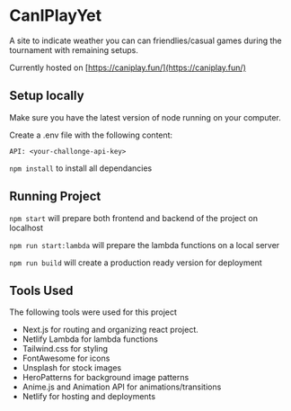 # CanIPlayYet

A site to indicate weather you can can friendlies/casual games during the tournament with remaining setups.

Currently hosted on [https://caniplay.fun/](https://caniplay.fun/)

## Setup locally

Make sure you have the latest version of node running on your computer.

Create a .env file with the following content:

```
API: <your-challonge-api-key>
```

`npm install` to install all dependancies

## Running Project

`npm start` will prepare both frontend and backend of the project on localhost

`npm run start:lambda` will prepare the lambda functions on a local server

`npm run build` will create a production ready version for deployment

## Tools Used

The following tools were used for this project

- Next.js for routing and organizing react project.
- Netlify Lambda for lambda functions
- Tailwind.css for styling
- FontAwesome for icons
- Unsplash for stock images
- HeroPatterns for background image patterns
- Anime.js and Animation API for animations/transitions
- Netlify for hosting and deployments

